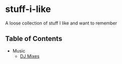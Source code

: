 # stuff-i-like
A loose collection of stuff I like and want to remember

## Table of Contents
* Music
  * [DJ Mixes](https://github.com/Plsr/stuff-i-like/blob/master/music/dj-mixes.md)
